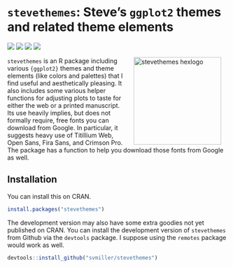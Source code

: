 
# `stevethemes`: Steve’s `ggplot2` themes and related theme elements

[![](https://www.r-pkg.org/badges/version/stevethemes?color=green)](https://cran.r-project.org/package=stevethemes)
[![](http://cranlogs.r-pkg.org/badges/grand-total/stevethemes?color=green)](https://cran.r-project.org/package=stevethemes)
[![](http://cranlogs.r-pkg.org/badges/last-month/stevethemes?color=green)](https://cran.r-project.org/package=stevethemes)
[![](http://cranlogs.r-pkg.org/badges/last-week/stevethemes?color=green)](https://cran.r-project.org/package=stevethemes)

<img src="http://svmiller.com/images/stevethemes-hexlogo.png" alt="stevethemes  hexlogo" align="right" width="200" style="padding: 0 15px; float: right;"/>

`stevethemes` is an R package including various `{ggplot2}` themes and
theme elements (like colors and palettes) that I find useful and
aesthetically pleasing. It also includes some various helper functions
for adjusting plots to taste for either the web or a printed manuscript.
Its use heavily implies, but does not formally require, free fonts you
can download from Google. In particular, it suggests heavy use of
Titillium Web, Open Sans, Fira Sans, and Crimson Pro. The package has a
function to help you download those fonts from Google as well.

## Installation

You can install this on CRAN.

``` r
install.packages("stevethemes")
```

The development version may also have some extra goodies not yet
published on CRAN. You can install the development version of
`stevethemes` from Github via the `devtools` package. I suppose using
the `remotes` package would work as well.

``` r
devtools::install_github("svmiller/stevethemes")
```
